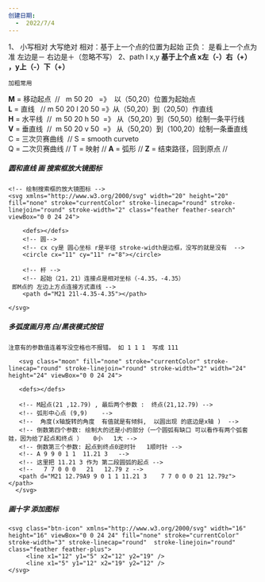 ```yaml
---
创建日期:
  -  2022/7/4
---
```


1、 小写相对 大写绝对
	相对：基于上一个点的位置为起始
	正负： 是看上一个点为准 左边是－ 右边是＋（忽略不写）
2、path 
l   x,y    **基于上个点 x左（-）右（+） ，y上（-）下（+）**  

	加粗常用
**M** = 移动起点  //   m 50 20   =》  以（50,20）位置为起始点  
**L** = 直线   // m 50 20 l 20 50 =》从（50,20）到（20,50）作直线  
**H** = 水平线  //  m 50 20 h 50  =》 从（50,20）到（50,50）绘制一条平行线  
**V** =  垂直线  //  m 50 20 v 50  =》 从（50,20）到（100,20）绘制一条垂直线  
C = 三次贝赛曲线   //
S = smooth curveto  
Q = 二次贝赛曲线  //
T = 映射  //
**A** = 弧形  //
**Z** =   结束路径，回到原点 //






##### 圆和直线 画 搜索框放大镜图标
```
<!-- 绘制搜索框的放大镜图标 -->
<svg xmlns="http://www.w3.org/2000/svg" width="20" height="20" fill="none" stroke="currentColor" stroke-linecap="round" stroke-linejoin="round" stroke-width="2" class="feather feather-search" viewBox="0 0 24 24">

	<defs></defs>
	<!-- 圆-->
	<!-- cx cy是 圆心坐标 r是半径 stroke-width是边框，没写的就是没有  -->
	<circle cx="11" cy="11" r="8"></circle>
	
	<!-- 杆 -->
	<!-- 起始（21，21）连接点是相对坐标（-4.35，-4.35） 
 即M点的 左边上方点连接方式直线 -->
	<path d="M21 21l-4.35-4.35"></path>

</svg>
```

#####  多弧度画月亮 白/黑夜模式按钮
	注意有的参数值连着写没空格也不报错。 如 1 1 1  写成 111
```
   <svg class="moon" fill="none" stroke="currentColor" stroke-linecap="round" stroke-linejoin="round" stroke-width="2" width="24" height="24" viewBox="0 0 24 24">

   <defs></defs>

   <!-- M起点(21 ,12.79) , 最后两个参数 :  终点(21,12.79) -->
   <!-- 弧形中心点 (9,9)    -->
   <!--  角度(x轴旋转的角度  有值就是有倾斜,  以圆出现 的底边是x轴 )  -->
   <!-- 倒数第四个参数: 绘制大的还是小的部分（一个圆弧有缺口 可以看作有两个弧套娃，因为给了起点和终点 ）   0小   1大 -->
   <!-- 倒数第三个参数: 起点到终点0逆时针   1顺时针 -->
   <!-- A 9 9 0 1 1  11.21 3   -->
   <!-- 这里把 11.21 3 作为 第二段圆弧的起点 -->
   <!--   7 7 0 0 0   21   12.79 z -->
   <path d="M21 12.79A9 9 0 1 1 11.21 3    7 7 0 0 0 21 12.79z"></path>
  </svg>
```


##### 画十字 添加图标
```
<svg class="btn-icon" xmlns="http://www.w3.org/2000/svg" width="16" height="16" viewBox="0 0 24 24" fill="none" stroke="currentColor" stroke-width="3" stroke-linecap="round"  stroke-linejoin="round" class="feather feather-plus">
	 <line x1="12" y1="5" x2="12" y2="19" />
	 <line x1="5" y1="12" x2="19" y2="12" />
</svg>
```